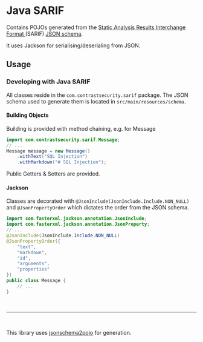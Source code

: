 # Java SARIF

Contains POJOs generated from the [Static Analysis Results Interchange Format 
](https://docs.oasis-open.org/sarif/sarif/v2.1.0/sarif-v2.1.0.html) (SARIF) 
[JSON schema](https://github.com/oasis-tcs/sarif-spec/blob/master/Schemata/sarif-schema-2.1.0.json).

It uses Jackson for serialising/deserialing from JSON.

## Usage

<!-- TODO: Release and uncomment
### Add as a dependency

```xml
<dependency>
    <groupId>com.contrastsecurity</groupId>
    <artifactId>java-sarif</artifactId>
    <version>${java-sarif.version}</version>
</dependency>
```
-->

### Developing with Java SARIF

All classes reside in the `com.contrastsecurity.sarif` package. The JSON schema used to generate 
them is located in `src/main/resources/schema`.

#### Building Objects

Building is provided with method chaining, e.g. for Message

```java
import com.contrastsecurity.sarif.Message;
// ...
Message message = new Message()
    .withText("SQL Injection")
    .withMarkdown("# SQL Injection");
```

Public Getters & Setters are provided.

#### Jackson

Classes are decorated with `@JsonInclude(JsonInclude.Include.NON_NULL)` and `@JsonPropertyOrder`
which dictates the order from the JSON schema.

```java
import com.fasterxml.jackson.annotation.JsonInclude;
import com.fasterxml.jackson.annotation.JsonProperty;
// ...
@JsonInclude(JsonInclude.Include.NON_NULL)
@JsonPropertyOrder({
    "text",
    "markdown",
    "id",
    "arguments",
    "properties"
})
public class Message {
    // ...
}
```

<br/>
<hr/>
<br/>

This library uses [jsonschema2pojo](https://github.com/joelittlejohn/jsonschema2pojo) for 
generation.